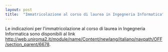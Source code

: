 ```yaml
---
layout: post
title:  "Immatricolazione al corso di laurea in Ingegneria Informatica"
---
```


Le indicazioni per l’immatricolazione al corso di laurea in Ingegneria Informatica sono disponibili
al link <http://web.uniroma2.it/module/name/Content/newlang/italiano/navpath/OFF/section_parent/6678>.
